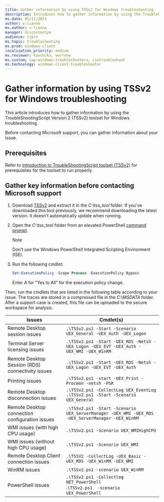 ```yaml
---
title: Gather information by using TSSv2 for Windows troubleshooting
description: Introduces how to gather information by using the TroubleShootingScript Version 2 (TSSv2) toolset for Windows troubleshooting.
ms.date: 05/11/2023
author: v-lianna
ms.author: v-lianna
manager: dcscontentpm
audience: itpro
ms.topic: troubleshooting
ms.prod: windows-client
localization_priority: medium
ms.reviewer: kaushika, warrenw
ms.custom: sap:windows-troubleshooters, csstroubleshoot
ms.technology: windows-client-troubleshooter
---
```

# Gather information by using TSSv2 for Windows troubleshooting

This article introduces how to gather information by using the TroubleShootingScript Version 2 (TSSv2) toolset for Windows troubleshooting.

Before contacting Microsoft support, you can gather information about your issue.

## Prerequisites

Refer to [Introduction to TroubleShootingScript toolset (TSSv2)](introduction-to-troubleshootingscript-toolset-tssv2.md#prerequisites) for prerequisites for the toolset to run properly.

## Gather key information before contacting Microsoft support

1. Download [TSSv2](https://aka.ms/getTSSv2) and extract it in the *C:\\tss_tool* folder. If you've downloaded this tool previously, we recommend downloading the latest version. It doesn't automatically update when running.
2. Open the *C:\\tss_tool* folder from an elevated PowerShell [command prompt]((#powershell)).
    > [!NOTE]
    > Don't use the Windows PowerShell Integrated Scripting Environment (ISE).
3. Run the following cmdlet:

    ```powershell
    Set-ExecutionPolicy -Scope Process -ExecutionPolicy Bypass
    ```

    Enter A for "Yes to All" for the execution policy change.

Then, run the cmdlets that are listed in the following table according to your issue. The traces are stored in a compressed file in the *C:\\MSDATA* folder. After a support case is created, this file can be uploaded to the secure workspace for analysis.

|Issues  |Cmdlet(s)  |
|---------|---------|
|<a id="remote-desktop-session"></a>Remote Desktop session issues     |`.\TSSv2.ps1 -Start -Scenario UEX_General -UEX_Auth -UEX_Logon`         |
|<a id="terminal-server-licensing"></a>Terminal Server licensing issues     |`.\TSSv2.ps1 -Start -UEX_RDS -Netsh -UEX_Logon -UEX_EVT -UEX_Auth -UEX_WMI -UEX_WinRM`         |
|<a id="remote-desktop-session-connectivity"></a>Remote Desktop Session (RDS) connectivity issues     |`.\TSSv2.ps1 -Start -UEX_RDS -Netsh -UEX_Logon -UEX_EVT -UEX_Auth`         |
|<a id="printing"></a>Printing issues     |`.\TSSv2.ps1 -start -UEX_Print -Procmon -netsh -PSR`         |
|<a id="remote-desktop-disconnection"></a>Remote Desktop disconnection issues     |`.\TSSv2.ps1 -CollectLog UEX_EventLog`<br>`.\TSSv2.ps1 -Start -Scenario UEX_General`|
|<a id="remote-desktop-disconnection-configuration"></a>Remote Desktop connection configuration issues     |`.\TSSv2.ps1 -Start -Scenario UEX_ServerManager -UEX_WMI -UEX_RDS -UEX_ServerManager -UEX_WinRM`         |
|<a id="wmi-with-high-cpu"></a>WMI issues (with high CPU usage)     |`.\TSSv2.ps1 -Scenario UEX_WMIHighCPU`         |
|<a id="wmi-without-high-cpu"></a>WMI issues (without high CPU usage)     |`.\TSSv2.ps1 -Scenario UEX_WMI`         |
|<a id="remote-desktop-client-connection"></a>Remote Desktop Client connection issues     |`.\TSSV2 -CollectLog -UEX_Basic -UEX_RDS -UEX_WinRM -UEX_WMI`         |
|<a id="winrm"></a>WinRM issues     |`.\TSSv2.ps1 -scenario UEX_WinRM`         |
|<a id="powershell"></a>PowerShell issues     |`.\TSSv2.ps1 -Collectlog NET_PowerShell`<br>.`\TSSv2.ps1  -scenario UEX_PowerShell`|
